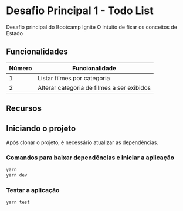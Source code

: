 # Desafio Principal 1 - Todo List

Desafio principal do Bootcamp Ignite
O intuito de fixar os conceitos de Estado

## Funcionalidades

| Número | Funcionalidade |
| - | - |
| 1 | Listar filmes por categoria |
| 2 | Alterar categoria de filmes a ser exibidos |

## Recursos

## Iniciando o projeto

Após clonar o projeto, é necessário atualizar as dependências.

### Comandos para baixar dependências e iniciar a aplicação

```bash
yarn
yarn dev
```

### Testar a aplicação

```bash
yarn test
```